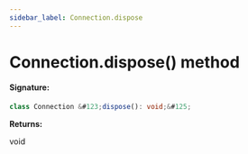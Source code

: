 ```yaml
---
sidebar_label: Connection.dispose
---
```


# Connection.dispose() method

#### Signature:

```typescript
class Connection &#123;dispose(): void;&#125;
```

**Returns:**

void
